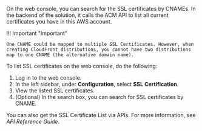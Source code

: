 On the web console, you can search for the SSL certificates by CNAMEs. In the backend of the solution, it calls the ACM API to list all current certificates you have in this AWS account. 

!!! Important "Important"

    One CNAME could be mapped to multiple SSL Certificates. However, when creating CloudFront distributions, you cannot have two distributions map to one CNAME (the alternative domain name). 

To list SSL certificates on the web console, do the following:

1. Log in to the web console.
2. In the left sidebar, under **Configuration**, select **SSL Certification**. 
3. View the listed SSL certificates. 
4. (Optional) In the search box, you can search for SSL certificates by CNAME.

You can also get the SSL Certificate List via APIs. For more information, see *API Reference Guide*.
